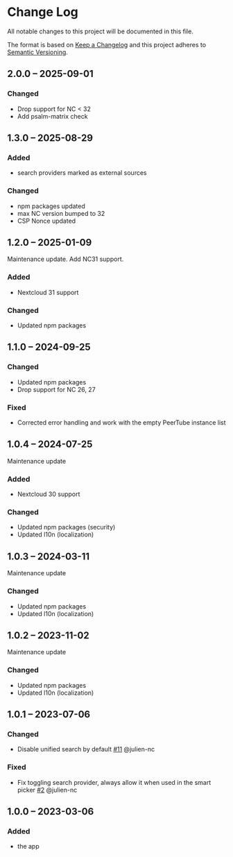 <!--
  - SPDX-FileCopyrightText: 2020 Nextcloud GmbH and Nextcloud contributors
  - SPDX-License-Identifier: CC0-1.0
-->
# Change Log
All notable changes to this project will be documented in this file.

The format is based on [Keep a Changelog](http://keepachangelog.com/)
and this project adheres to [Semantic Versioning](http://semver.org/).

## 2.0.0 – 2025-09-01

### Changed

- Drop support for NC < 32
- Add psalm-matrix check

## 1.3.0 – 2025-08-29

### Added
- search providers marked as external sources 

### Changed
- npm packages updated 
- max NC version bumped to 32
- CSP Nonce updated

## 1.2.0 – 2025-01-09

Maintenance update. Add NC31 support.

### Added

- Nextcloud 31 support

### Changed

- Updated npm packages


## 1.1.0 – 2024-09-25

### Changed

- Updated npm packages
- Drop support for NC 26, 27

### Fixed

- Corrected error handling and work with the empty PeerTube instance list 

## 1.0.4 – 2024-07-25

Maintenance update

### Added

- Nextcloud 30 support

### Changed

- Updated npm packages (security)
- Updated l10n (localization)

## 1.0.3 – 2024-03-11

Maintenance update

### Changed

- Updated npm packages
- Updated l10n (localization)

## 1.0.2 – 2023-11-02

Maintenance update

### Changed

- Updated npm packages
- Updated l10n (localization)

## 1.0.1 – 2023-07-06

### Changed

- Disable unified search by default [#11](https://github.com/nextcloud/integration_peertube/pull/11) @julien-nc

### Fixed

- Fix toggling search provider, always allow it when used in the smart picker [#2](https://github.com/nextcloud/integration_peertube/pull/2) @julien-nc

## 1.0.0 – 2023-03-06
### Added
* the app
